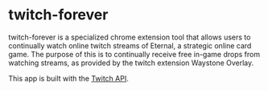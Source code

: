 # twitch-forever

twitch-forever is a specialized chrome extension tool that allows users to continually watch online twitch streams of Eternal, a strategic online card game. The purpose of this is to continually receive free in-game drops from watching streams, as provided by the twitch extension Waystone Overlay.

This app is built with the <a href='https://dev.twitch.tv/docs/api'>Twitch API</a>.
